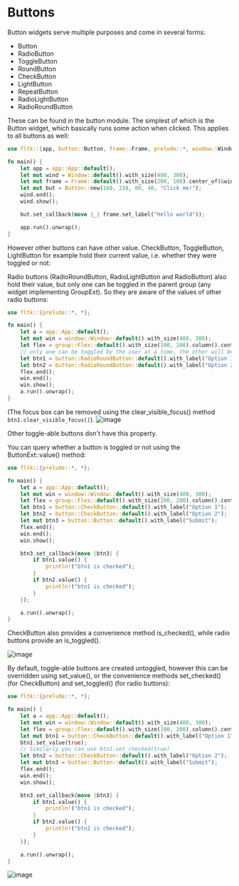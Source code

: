 # Buttons

Button widgets serve multiple purposes and come in several forms:
- Button
- RadioButton
- ToggleButton
- RoundButton
- CheckButton
- LightButton
- RepeatButton
- RadioLightButton
- RadioRoundButton

These can be found in the button module.
The simplest of which is the Button widget, which basically runs some action when clicked. This applies to all buttons as well:
```rust
use fltk::{app, button::Button, frame::Frame, prelude::*, window::Window};

fn main() {
    let app = app::App::default();
    let mut wind = Window::default().with_size(400, 300);
    let mut frame = Frame::default().with_size(200, 100).center_of(&wind);
    let mut but = Button::new(160, 210, 80, 40, "Click me!");
    wind.end();
    wind.show();

    but.set_callback(move |_| frame.set_label("Hello world"));

    app.run().unwrap();
}
```

However other buttons can have other value.
CheckButton, ToggleButton, LightButton for example hold their current value, i.e. whether they were toggled or not:

Radio buttons (RadioRoundButton, RadioLightButton and RadioButton) also hold their value, but only one can be toggled in the parent group (any widget implementing GroupExt). So they are aware of the values of other radio buttons:
```rust
use fltk::{prelude::*, *};

fn main() {
    let a = app::App::default();
    let mut win = window::Window::default().with_size(400, 300);
    let flex = group::Flex::default().with_size(100, 200).column().center_of_parent();
    // only one can be toggled by the user at a time, the other will be automatically untoggled
    let btn1 = button::RadioRoundButton::default().with_label("Option 1");
    let btn2 = button::RadioRoundButton::default().with_label("Option 2"); 
    flex.end();
    win.end();
    win.show();
    a.run().unwrap();
}
```

(The focus box can be removed using the clear_visible_focus() method `btn1.clear_visible_focus()`).
![image](https://user-images.githubusercontent.com/37966791/145727291-8be40de6-8ec6-4e57-bb29-fa0f0ac3b251.png)

Other toggle-able buttons don't have this property.

You can query whether a button is toggled or not using the ButtonExt::value() method:
```rust
use fltk::{prelude::*, *};

fn main() {
    let a = app::App::default();
    let mut win = window::Window::default().with_size(400, 300);
    let flex = group::Flex::default().with_size(100, 200).column().center_of_parent();
    let btn1 = button::CheckButton::default().with_label("Option 1");
    let btn2 = button::CheckButton::default().with_label("Option 2");
    let mut btn3 = button::Button::default().with_label("Submit");
    flex.end();
    win.end();
    win.show();

    btn3.set_callback(move |btn3| {
        if btn1.value() {
            println!("btn1 is checked");
        }
        if btn2.value() {
            println!("btn1 is checked");
        }
    });

    a.run().unwrap();
}
```
CheckButton also provides a convenience method is_checked(), while radio buttons provide an is_toggled().

![image](https://user-images.githubusercontent.com/37966791/145727325-7e5bb45f-674e-4bb2-81c8-27d0ee391d34.png)

By default, toggle-able buttons are created untoggled, however this can be overridden using set_value(), or the convenience methods set_checked() (for CheckButton) and set_toggled() (for radio buttons):
```rust
use fltk::{prelude::*, *};

fn main() {
    let a = app::App::default();
    let mut win = window::Window::default().with_size(400, 300);
    let flex = group::Flex::default().with_size(100, 200).column().center_of_parent();
    let mut btn1 = button::CheckButton::default().with_label("Option 1");
    btn1.set_value(true);
    // Similarly you can use btn1.set_checked(true)
    let btn2 = button::CheckButton::default().with_label("Option 2");
    let mut btn3 = button::Button::default().with_label("Submit");
    flex.end();
    win.end();
    win.show();

    btn3.set_callback(move |btn3| {
        if btn1.value() {
            println!("btn1 is checked");
        }
        if btn2.value() {
            println!("btn2 is checked");
        }
    });

    a.run().unwrap();
}
```

![image](https://user-images.githubusercontent.com/37966791/145727352-bf6dba5c-1a0c-4da4-8296-093e10470f0c.png)
